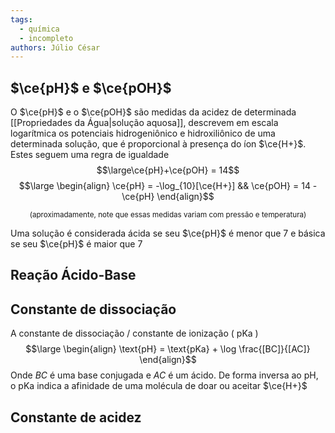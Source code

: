 ```yaml
---
tags:
  - química
  - incompleto
authors: Júlio César
---
```

## $\ce{pH}$ e $\ce{pOH}$

O $\ce{pH}$ e o $\ce{pOH}$  são medidas da acidez de determinada [[Propriedades da Água|solução aquosa]], descrevem em escala logarítmica os potenciais hidrogeniônico e hidroxiliônico de uma determinada solução, que é proporcional à presença do íon $\ce{H+}$. Estes seguem uma regra de igualdade
$$\large\ce{pH}+\ce{pOH} = 14$$
$$\large \begin{align}
\ce{pH} = -\log_{10}[\ce{H+}] &&
\ce{pOH} = 14 - \ce{pH}
\end{align}$$
<center><sup>(aproximadamente, note que essas medidas variam com pressão e temperatura)</sup></center>

Uma solução é considerada ácida se seu $\ce{pH}$ é menor que 7 e básica se seu $\ce{pH}$ é maior que 7
## Reação Ácido-Base

## Constante de dissociação

A constante de dissociação / constante de ionização ( $\text{pKa}$ ) 
$$\large \begin{align} \text{pH} = \text{pKa} + \log \frac{[BC]}{[AC]} \end{align}$$
Onde $BC$ é uma base conjugada e $AC$ é um ácido. De forma inversa ao $\text{pH}$, o $\text{pKa}$ indica a afinidade de uma molécula de doar ou aceitar $\ce{H+}$ 

## Constante de acidez
